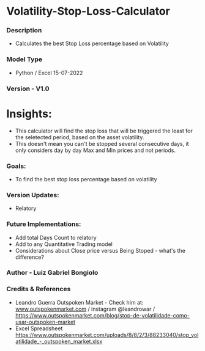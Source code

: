 # Volatility-Stop-Loss-Calculator

### Description
- Calculates the best Stop Loss percentage based on Volatility 

### Model Type 
- Python / Excel 
15-07-2022

### Version - V1.0

# Insights:
- This calculator will find the stop loss that will be triggered the least for the seletected period, based on the asset volatility. 
- This doesn't mean you can't be stopped several consecutive days, it only considers day by day Max and Min prices and not periods. 

### Goals:
- To find the best stop loss percentage based on volatility 

### Version Updates:
- Relatory 


### Future Implementations: 
- Add total Days Count to relatory 
- Add to any Quantitative Trading model 
- Considerations about Close price versus Being Stoped - what's the difference? 


### Author - Luiz Gabriel Bongiolo

### Credits & References 
- Leandro Guerra Outspoken Market - Check him at: www.outspokenmarket.com / instagram @leandrowar / https://www.outspokenmarket.com/blog/stop-de-volatilidade-como-usar-outspoken-market
- Excel Spreadsheet https://www.outspokenmarket.com/uploads/8/8/2/3/88233040/stop_volatilidade_-_outspoken_market.xlsx
